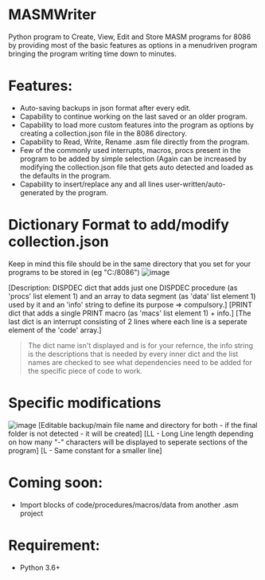 # MASMWriter
Python program to Create, View, Edit and Store MASM programs for 8086 by providing most of the basic features as options in a menudriven program bringing the program writing time down to minutes.
# Features:
  - Auto-saving backups in json format after every edit.
  - Capability to continue working on the last saved or an older program.
  - Capability to load more custom features into the program as options by creating a collection.json file in the 8086 directory.
  - Capability to Read, Write, Rename .asm file directly from the program.
  - Few of the commonly used interrupts, macros, procs present in the program to be added by simple selection (Again can be increased by modifying the
    collection.json file that gets auto detected and loaded as the defaults in the program.
  - Capability to insert/replace any and all lines user-written/auto-generated by the program.

# Dictionary Format to add/modify collection.json
Keep in mind this file should be in the same directory that you set for your programs to be stored in (eg "C:/8086")
![image](https://github.com/SHREESHMAN/MASMWriter/assets/35427748/7d65517d-c6b7-4de7-a41b-0b82d969956c)

[Description: DISPDEC dict that adds just one DISPDEC procedure (as 'procs' list element 1) and an array to data segment (as 'data' list element 1) used by it and an 'info' string to define its purpose => compulsory.]
[PRINT dict that adds a single PRINT macro (as 'macs' list element 1) + info.] 
[The last dict is  an interrupt consisting of 2 lines where each line is a seperate element of the 'code' array.]
> The dict name isn't displayed and is for your refernce, the info string is the descriptions that is needed by every inner dict and the list names are checked to see what dependencies need to be added for the specific piece of code to work. 

# Specific modifications
![image](https://github.com/SHREESHMAN/MASMWriter/assets/35427748/53485b45-81bb-4755-af0a-d51a97767cfb)
[Editable backup/main file name and directory for both - if the final folder is not detected - it will be created]
[LL - Long Line length depending on how many "-" characters will be displayed to seperate sections of the program]
[L - Same constant for a smaller line]

# Coming soon:
  - Import blocks of code/procedures/macros/data from another .asm project

# Requirement:
  - Python 3.6+
